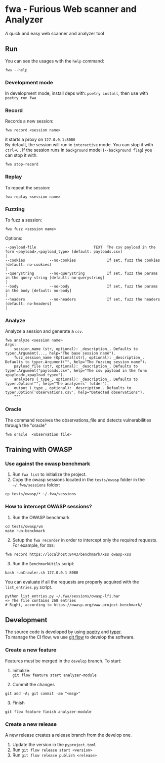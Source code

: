 # fwa - Furious Web scanner and Analyzer
A quick and easy web scanner and analyzer tool 

## Run
You can see the usages with the `help` command: 
``` 
fwa --help 
``` 

### Development mode
In development mode, install deps with: `poetry install`, then use with `poetry run fwa`

### Record
Records a new session: 
```   
fwa record <session name>
``` 
it starts a proxy on `127.0.0.1:8080`   
By default, the session will run in `interactive` mode. You can stop it with `ctrl+C` . 
If the session runs in `background` model (`--background flag`) you can stop it with: 
``` 
fwa stop-record
```  


### Replay 
To repeat the session: 
``` 
fwa replay <session name> 
``` 

### Fuzzing  
To fuzz a session: 
``` 
fwa fuzz <session name> 
```    
Options:
```
--payload-file                          TEXT  The csv payload in the form <payload>,<payload_type> [default: payloads.csv]                               │
--cookies           --no-cookies              If set, fuzz the cookies [default: no-cookies]                                                             │
--querystring       --no-querystring          If set, fuzz the params in the query string [default: no-querystring]                                      │
--body              --no-body                 If set, fuzz the params in the body [default: no-body]                                                     │
--headers           --no-headers              If set, fuzz the headers [default: no-headers]                                                             │
```

### Analyze 
Analyze a session and generate a `csv`.  
```
fwa analyze <session name>
Args:
    session_name (str, optional): _description_. Defaults to typer.Argument(..., help="The base session name").
    fuzz_session_name (Optional[str], optional): _description_. Defaults to typer.Argument("", help="The fuzzing session name").
    payload_file (str, optional): _description_. Defaults to typer.Argument("payloads.csv", help="The csv payload in the form <payload>,<payload_type>").
    analyzers (_type_, optional): _description_. Defaults to typer.Option("", help="The analyzers' folder").
    output (_type_, optional): _description_. Defaults to typer.Option('observations.csv', help="Detected observations").
    """
``` 

### Oracle 
The command receives the observations_file and detects vulnerabilities through the "oracle" 
``` 
fwa oracle  <observation file>
```

## Training with OWASP

### Use against the owasp benchmark   
1. Run `fwa list` to initialize the project. 
2. Copy the owasp sessions located in the `tests/owasp` folder in the `~/.fwa/sessions` folder: 
 ```  
cp tests/owasp/* ~/.fwa/sessions
 ```


### How to intercept OWASP sessions?   
1. Run the OWASP benchmark 
```
cd tests/owasp/vm 
make run-benchmark
```

2. Setup the `fwa recorder` in order to intercept only the required requests. For example, for `XSS`: 
``` 
fwa record https://localhost:8443/benchmark/xss owasp-xss 
```

3. Run the `BenchmarkUtils` script: 
``` 
bash runCrawler.sh 127.0.0.1 8080 
``` 

You can evaluate if all the requests are properly acquired with the `list_entries.py` script.
```
python list_entries.py ~/.fwa/sessions/owasp-lfi.har
=> The file contains 268 entries
# Right, according to https://owasp.org/www-project-benchmark/
```


## Development   
The source code is developed by using [poetry](https://python-poetry.org/) and [typer](https://typer.tiangolo.com/).   
To manage the CI flow, we  use [git flow](http://danielkummer.github.io/git-flow-cheatsheet/) to develop the software.   
### Create a new feature    

Features must be merged in the `develop` branch.
To start: 

1. Initialize:  
`git flow feature start analyzer-module`  

2. Commit the changes   
``` 
git add -A; git commit -am "<msg>"   
```  

3. Finish  
```  
git flow feature finish analyzer-module  
```   

### Create a new release   
A new release creates a release branch from the develop one.   
1. Update the version in the `pyproject.toml`   
2. Run `git flow release start <version>`  
3. Run `git flow release publish <release>`
